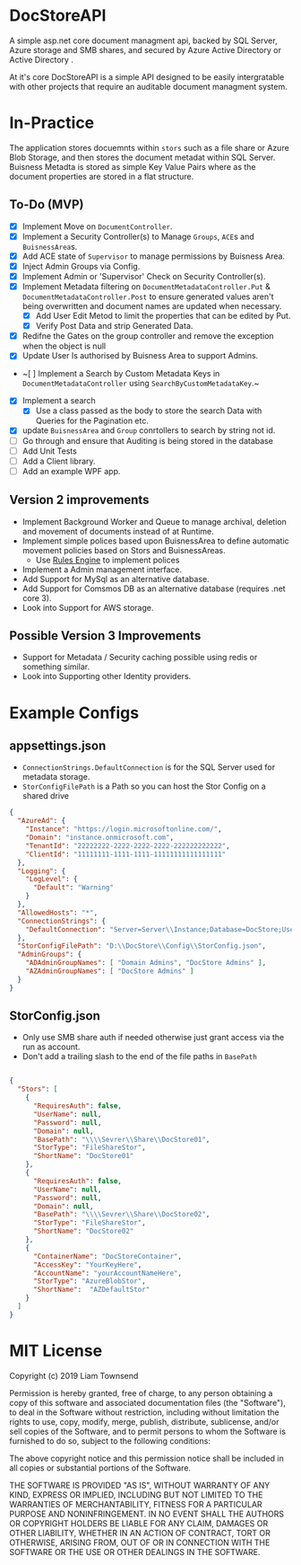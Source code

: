 # DocStoreAPI
A simple asp.net core document managment api, backed by SQL Server, Azure storage and SMB shares, and secured by Azure Active Directory or Active Directory .

At it's core DocStoreAPI is a simple API designed to be easily intergratable with other projects that require an auditable document managment system.

# In-Practice
The application stores docuemnts within `stors` such as a file share or Azure Blob Storage, and then stores the document metadat within SQL Server. Buisness Metadta is stored as simple Key Value Pairs where as the document properties are stored in a flat structure.


## To-Do (MVP)
- [x] Implement Move on `DocumentController`.
- [x] Implement a Security Controller(s) to Manage `Groups`, `ACE`s and `BuisnessArea`s.
- [x] Add ACE state of `Supervisor` to manage permissions by Buisness Area.
- [x] Inject Admin Groups via Config.
- [x] Implement Admin or 'Supervisor' Check on Security Controller(s).
- [x] Implement Metadata filtering on `DocumentMetadataController.Put` & `DocumentMetadataController.Post` to ensure generated values aren't being overwritten and document names are updated when necessary.
	- [x] Add User Edit Metod to limit the properties that can be edited by Put.
	- [x] Verify Post Data and strip Generated Data.
- [x] Redifne the Gates on the group controller and remove the exception when the object is null
- [x] Update User Is authorised by Buisness Area to support Admins.
- ~[ ] Implement a Search by Custom Metadata Keys in `DocumentMetadataController` using `SearchByCustomMetadataKey`.~
- [x] Implement a search 
	- [x] Use a class passed as the body to store the search Data with Queries for the Pagination etc.
- [x] update `BuisnessArea` and `Group` conrtollers to search by string not id.
- [ ] Go through and ensure that Auditing is being stored in the database
- [ ] Add Unit Tests
- [ ] Add a Client library.
- [ ] Add an example WPF app.

## Version 2 improvements
- Implement Background Worker and Queue to manage archival, deletion and movement of documents instead of at Runtime.
- Implement simple polices based upon BuisnessArea to define automatic movement policies based on Stors and BuisnessAreas.
	- Use [Rules Engine](https://github.com/microsoft/RulesEngine) to implement polices
- Implement a Admin management interface.
- Add Support for MySql as an alternative database.
- Add Support for Comsmos DB as an alternative database (requires .net core 3).
- Look into Support for AWS storage.

## Possible Version 3 Improvements
- Support for Metadata / Security caching possible using redis or something similar.
- Look into Supporting other Identity providers.


# Example Configs

## appsettings.json

- `ConnectionStrings.DefaultConnection` is for the SQL Server used for metadata storage.
- `StorConfigFilePath` is a Path so you can host the Stor Config on a shared drive

```json
{
  "AzureAd": {
    "Instance": "https://login.microsoftonline.com/",
    "Domain": "instance.onmicrosoft.com",
    "TenantId": "22222222-2222-2222-2222-222222222222",
    "ClientId": "11111111-1111-1111-11111111111111111"
  },
  "Logging": {
    "LogLevel": {
      "Default": "Warning"
    }
  },
  "AllowedHosts": "*",
  "ConnectionStrings": {
    "DefaultConnection": "Server=Server\\Instance;Database=DocStore;User Id=SQLUSer;Password=Password;"
  },
  "StorConfigFilePath": "D:\\DocStore\\Config\\StorConfig.json",
  "AdminGroups": {
    "ADAdminGroupNames": [ "Domain Admins", "DocStore Admins" ],
    "AZAdminGroupNames": [ "DocStore Admins" ]
  }
}
```

## StorConfig.json

- Only use SMB share auth if needed otherwise just grant access via the run as account.
- Don't add a trailing slash to the end of the file paths in `BasePath`

``` json

{
  "Stors": [
    {
      "RequiresAuth": false,
      "UserName": null,
      "Password": null,
      "Domain": null,
      "BasePath": "\\\\Sevrer\\Share\\DocStore01",
      "StorType": "FileShareStor",
      "ShortName": "DocStore01"
    },
    {
      "RequiresAuth": false,
      "UserName": null,
      "Password": null,
      "Domain": null,
      "BasePath": "\\\\Sevrer\\Share\\DocStore02",
      "StorType": "FileShareStor",
      "ShortName": "DocStore02"
    },
    {
      "ContainerName": "DocStoreContainer",
      "AccessKey": "YourKeyHere",
      "AccountName": "yourAccountNameHere",
      "StorType": "AzureBlobStor",
      "ShortName":  "AZDefaultStor"
    }
  ]
}


```


# MIT License

Copyright (c) 2019 Liam Townsend

Permission is hereby granted, free of charge, to any person obtaining a copy
of this software and associated documentation files (the "Software"), to deal
in the Software without restriction, including without limitation the rights
to use, copy, modify, merge, publish, distribute, sublicense, and/or sell
copies of the Software, and to permit persons to whom the Software is
furnished to do so, subject to the following conditions:

The above copyright notice and this permission notice shall be included in all
copies or substantial portions of the Software.

THE SOFTWARE IS PROVIDED "AS IS", WITHOUT WARRANTY OF ANY KIND, EXPRESS OR
IMPLIED, INCLUDING BUT NOT LIMITED TO THE WARRANTIES OF MERCHANTABILITY,
FITNESS FOR A PARTICULAR PURPOSE AND NONINFRINGEMENT. IN NO EVENT SHALL THE
AUTHORS OR COPYRIGHT HOLDERS BE LIABLE FOR ANY CLAIM, DAMAGES OR OTHER
LIABILITY, WHETHER IN AN ACTION OF CONTRACT, TORT OR OTHERWISE, ARISING FROM,
OUT OF OR IN CONNECTION WITH THE SOFTWARE OR THE USE OR OTHER DEALINGS IN THE
SOFTWARE.